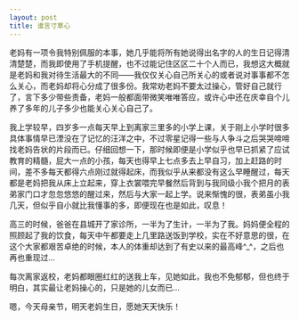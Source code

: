```yaml
---
layout: post 
title: 谁言寸草心
---
```


老妈有一项令我特别佩服的本事，她几乎能将所有她说得出名字的人的生日记得清清楚楚，而我即使用了手机提醒，也不过能记住区区二十个人而已，我想这大概就是老妈和我对待生活最大的不同——我仅仅关心自己所关心的或者说对事事都不怎么关心，而老妈却将心分成了很多份。我常劝老妈不要太过操心，管好自己就行了，言下多少带些责备，老妈一般都面带微笑唯唯答应，或许心中还在庆幸自个儿养了多年的儿子多少也能关心关心自己了。

我上学较早，四岁多一点每天早上到离家三里多的小学上课，关于刚上小学时很多具体事情早已湮没在了记忆的汪洋之中，不过零星记得一些与人争斗之后哭哭啼啼找老妈告状的片段而已。仔细回想一下，那时候即便是小学似乎也早已抓紧了应试教育的精髓，屁大一点的小孩，每天也得早上七点多去上早自习，加上赶路的时间，差不多每天都得六点刚过就得起床，而我似乎从来都没有这么早睡醒过，每天都是老妈把我从床上立起来，穿上衣裳喂完早餐然后背到与我同级小我个把月的表弟家门口才忽忽悠悠的醒过来，然后与大家一起上学。说来惭愧的很，表弟虽小我几天，但似乎自小就比我懂事的多，即便现在也是如此，叹息！

高三的时候，爸爸在县城开了家诊所，一半为了生计，一半为了我。妈妈便全程的照顾起了我的饮食，每天中午都要走上几里路送饭到学校，实在不好意思的很，在这个大家都艰苦卓绝的时候，本人的体重却达到了有史以来的最高峰^_^，之后也再也重现过…

每次离家返校，老妈都眼圈红红的送我上车，见她如此，我也不免郁郁，但也终于明白，其实最让老妈操心的，只是她的儿女而已…

嗯，今天母亲节，明天老妈生日，愿她天天快乐！